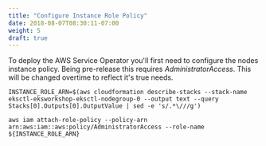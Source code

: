 ```yaml
---
title: "Configure Instance Role Policy"
date: 2018-08-07T08:30:11-07:00
weight: 5
draft: true
---
```


To deploy the AWS Service Operator you'll first need to configure the nodes
instance policy. Being pre-release this requires *AdministratorAccess*. This
will be changed overtime to reflect it's true needs.

```
INSTANCE_ROLE_ARN=$(aws cloudformation describe-stacks --stack-name eksctl-eksworkshop-eksctl-nodegroup-0 --output text --query Stacks[0].Outputs[0].OutputValue | sed -e 's/.*\///g')

aws iam attach-role-policy --policy-arn arn:aws:iam::aws:policy/AdministratorAccess --role-name ${INSTANCE_ROLE_ARN}
```
